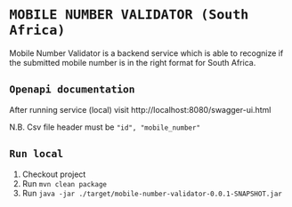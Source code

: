 # `MOBILE NUMBER VALIDATOR (South Africa)`
Mobile Number Validator is a backend service which is able to recognize if the submitted mobile number is in the right format for South Africa.

## `Openapi documentation`
After running service (local) visit http://localhost:8080/swagger-ui.html

N.B. Csv file header must be `"id", "mobile_number"`

## `Run local`
1. Checkout project
2. Run `mvn clean package`
3. Run `java -jar ./target/mobile-number-validator-0.0.1-SNAPSHOT.jar`